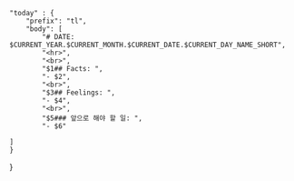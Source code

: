 
	"today" : {
		"prefix": "tl",
		"body": [
			"# DATE: $CURRENT_YEAR.$CURRENT_MONTH.$CURRENT_DATE.$CURRENT_DAY_NAME_SHORT",
			"<hr>",
			"<br>",
			"$1## Facts: ",
			"- $2",
			"<br>",
			"$3## Feelings: ",
			"- $4",
			"<br>",
			"$5### 앞으로 해야 할 일: ",
			"- $6"
	
	]
	}
}


